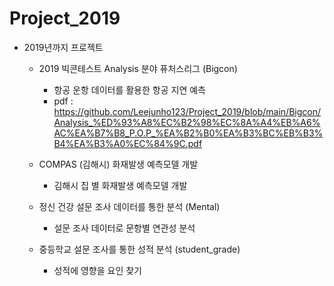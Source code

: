 # Project_2019
- 2019년까지 프로젝트
  + 2019 빅콘테스트 Analysis 분야 퓨처스리그 (Bigcon)
    + 항공 운항 데이터를 활용한 항공 지연 예측
    + pdf : https://github.com/Leejunho123/Project_2019/blob/main/Bigcon/Analysis_%ED%93%A8%EC%B2%98%EC%8A%A4%EB%A6%AC%EA%B7%B8_P.O.P_%EA%B2%B0%EA%B3%BC%EB%B3%B4%EA%B3%A0%EC%84%9C.pdf
  
  + COMPAS (김해시) 화재발생 예측모델 개발
    + 김해시 집 별 화재발생 예측모델 개발

  + 정신 건강 설문 조사 데이터를 통한 분석 (Mental)
    + 설문 조사 데이터로 문항별 연관성 분석

  + 중등학교 설문 조사를 통한 성적 분석 (student_grade)
    + 성적에 영향을 요인 찾기
